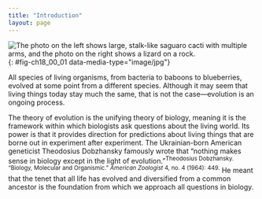 ```yaml
---
title: "Introduction"
layout: page
---
```



<?cnx.eoc class="summary" title="Sections Summary"?>

<?cnx.eoc class="art-exercise" title="Art Connections"?>

<?cnx.eoc class="multiple-choice" title="Multiple Choice"?>

<?cnx.eoc class="free-response" title="Free Response"?>

 ![ The photo on the left shows large, stalk-like saguaro cacti with multiple arms, and the photo on the right shows a lizard on a rock.](../resources/Figure_18_00_01ab.jpg "All organisms are products of evolution adapted to their environment. (a) Saguaro (Carnegiea gigantea) can soak up 750 liters of water in a single rain storm, enabling these cacti to survive the dry conditions of the Sonora desert in Mexico and the Southwestern United States. (b) The Andean semiaquatic lizard (Potamites montanicola) discovered in Peru in 2010 lives between 1,570 to 2,100 meters in elevation, and, unlike most lizards, is nocturnal and swims. Scientists still do no know how these cold-blood animals are able to move in the cold (10 to 15&#xB0;C) temperatures of the Andean night. (credit a: modification of work by Gentry George, U.S. Fish and Wildlife Service; credit b: modification of work by Germ&#xE1;n Ch&#xE1;vez and Diego V&#xE1;squez, ZooKeys)"){: #fig-ch18_00_01 data-media-type="image/jpg"}

All species of living organisms, from bacteria to baboons to blueberries, evolved at some point from a different species. Although it may seem that living things today stay much the same, that is not the case—evolution is an ongoing process.

The theory of evolution is the unifying theory of biology, meaning it is the framework within which biologists ask questions about the living world. Its power is that it provides direction for predictions about living things that are borne out in experiment after experiment. The Ukrainian-born American geneticist Theodosius Dobzhansky famously wrote that “nothing makes sense in biology except in the light of evolution.”<sup><span data-type="footnote">Theodosius Dobzhansky. “Biology, Molecular and Organismic.” *American Zoologist* 4, no. 4 (1964): 449.</span></sup> He meant that the tenet that all life has evolved and diversified from a common ancestor is the foundation from which we approach all questions in biology.

